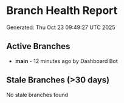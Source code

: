 # Branch Health Report
Generated: Thu Oct 23 09:49:27 UTC 2025

## Active Branches
- **main** - 12 minutes ago by Dashboard Bot

## Stale Branches (>30 days)
No stale branches found
